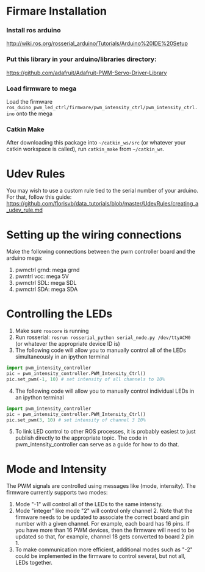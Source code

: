 # Firmare Installation

### Install ros arduino

http://wiki.ros.org/rosserial_arduino/Tutorials/Arduino%20IDE%20Setup

### Put this library in your arduino/libraries directory:

https://github.com/adafruit/Adafruit-PWM-Servo-Driver-Library

### Load firmware to mega

Load the firmware `ros_duino_pwm_led_ctrl/firmware/pwm_intensity_ctrl/pwm_intensity_ctrl.ino` onto the mega

### Catkin Make

After downloading this package into `~/catkin_ws/src` (or whatever your catkin workspace is called), run `catkin_make` from `~/catkin_ws`.

# Udev Rules

You may wish to use a custom rule tied to the serial number of your arduino. For that, follow this guide:
https://github.com/florisvb/data_tutorials/blob/master/UdevRules/creating_a_udev_rule.md

# Setting up the wiring connections

Make the following connections between the pwm controller board and the arduino mega:
1. pwmctrl grnd: mega grnd
2. pwmtrl vcc: mega 5V
3. pwmctrl SDL: mega SDL
4. pwmctrl SDA: mega SDA

# Controlling the LEDs

1. Make sure `roscore` is running
2. Run rosserial: `rosrun rosserial_python serial_node.py /dev/ttyACM0` (or whatever the appropriate device ID is)
3. The following code will allow you to manually control all of the LEDs simultaneously in an ipython terminal
```python
import pwm_intensity_controller
pic = pwm_intensity_controller.PWM_Intensity_Ctrl()
pic.set_pwm(-1, 10) # set intensity of all channels to 10%
```
4. The following code will allow you to manually control individual LEDs in an ipython terminal
```python
import pwm_intensity_controller
pic = pwm_intensity_controller.PWM_Intensity_Ctrl()
pic.set_pwm(3, 10) # set intensity of channel 3 10%
```
5. To link LED control to other ROS processes, it is probably easiest to just publish directly to the appropriate topic. The code in pwm_intensity_controller can serve as a guide for how to do that. 

# Mode and Intensity

The PWM signals are controlled using messages like (mode, intensity). The firmware currently supports two modes:
1. Mode "-1" will control all of the LEDs to the same intensity.
2. Mode "integer" like mode "2" will control only channel 2. Note that the firmware needs to be updated to associate the correct board and pin number with a given channel. For example, each board has 16 pins. If you have more than 16 PWM devices, then the firmware will need to be updated so that, for example, channel 18 gets converted to board 2 pin 1. 
3. To make communication more efficient, additional modes such as "-2" could be implemented in the firmware to control several, but not all, LEDs together. 
